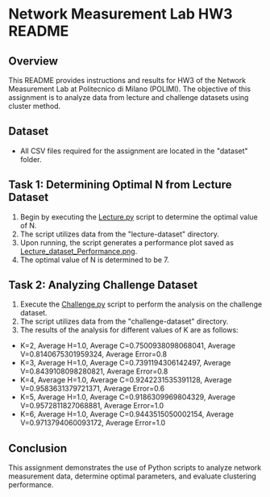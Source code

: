 # Network Measurement Lab HW3 README

## Overview
This README provides instructions and results for HW3 of the Network Measurement Lab at Politecnico di Milano (POLIMI). The objective of this assignment is to analyze data from lecture and challenge datasets using cluster method.

## Dataset
- All CSV files required for the assignment are located in the "dataset" folder.

## Task 1: Determining Optimal N from Lecture Dataset
1. Begin by executing the [Lecture.py](Lecture.py) script to determine the optimal value of N.
2. The script utilizes data from the "lecture-dataset" directory.
3. Upon running, the script generates a performance plot saved as [Lecture_dataset_Performance.png](result_figure/Lecture_dataset_Performance.png).
4. The optimal value of N is determined to be 7.

## Task 2: Analyzing Challenge Dataset
1. Execute the [Challenge.py](Challenge.py) script to perform the analysis on the challenge dataset.
2. The script utilizes data from the "challenge-dataset" directory.
3. The results of the analysis for different values of K are as follows:

* K=2, Average H=1.0, Average C=0.7500938098068041, Average V=0.8140675301959324, Average Error=0.8
* K=3, Average H=1.0, Average C=0.7391194306142497, Average V=0.8439108098280821, Average Error=0.8
* K=4, Average H=1.0, Average C=0.9242231535391128, Average V=0.9583631379721371, Average Error=0.6
* K=5, Average H=1.0, Average C=0.9186309969804329, Average V=0.9572811827068881, Average Error=1.0
* K=6, Average H=1.0, Average C=0.9443515050002154, Average V=0.9713794060093172, Average Error=1.0

## Conclusion
This assignment demonstrates the use of Python scripts to analyze network measurement data, determine optimal parameters, and evaluate clustering performance.
